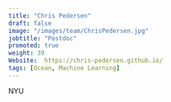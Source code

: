 ```yaml
---
title: "Chris Pedersen"
draft: false
image: "/images/team/ChrisPedersen.jpg"
jobtitle: "Postdoc"
promoted: true
weight: 39
Website:  https://chris-pedersen.github.io/
tags: [Ocean, Machine Learning]
---
```



NYU
